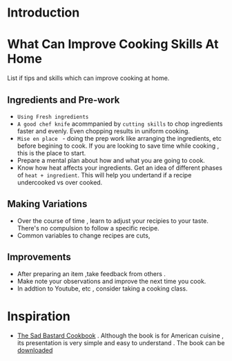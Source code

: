 # Introduction


# What Can Improve Cooking Skills At Home

List if tips and skills which can improve cooking at home.

## Ingredients and Pre-work
- `Using Fresh ingredients`
- `A good chef knife` acommpanied by `cutting skills` to chop ingredients faster and evenly. Even chopping results in uniform cooking.
- `Mise en place ` - doing the prep work like arranging the ingredients, etc before begining to cook. If you are looking to save time while cooking , this is the place to start.
- Prepare a mental plan about how and what you are going to cook.
- Know how heat affects your ingredients. Get an idea of different phases of `heat + ingredient`. This will help you undertand if a recipe undercooked vs over cooked.

## Making Variations
- Over the course of time , learn to adjust your recipies to your taste. There's no compulsion to follow a specific recipe.
- Common variables to change recipes are cuts, 

## Improvements
- After preparing an item ,take feedback from others .
- Make note your observations and improve the next time you cook.
- In addtion to Youtube, etc , consider taking a cooking class.


# Inspiration
- [The Sad Bastard Cookbook](https://nightbeatseu.ca/works/the-sad-bastard-cookbook/) . Although the book is for American cuisine , its presentation is very simple and easy to understand . The book can be [downloaded](here)
